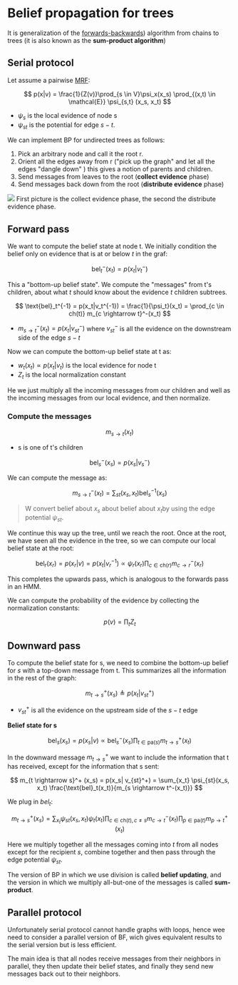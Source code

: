 # Belief propagation for trees

It is generalization of the [forwards-backwards](infference_in_hidden_markov_models.md)) algorithm from chains to trees (it is also known as the **sum-product algorithm**)

## Serial protocol

Let assume a pairwise [MRF](markov_random_fields.md):

$$
p(x|v) = \frac{1}{Z(v)}\prod_{s \in V}\psi_x(x_s) \prod_{(x,t) \in \mathcal{E}} \psi_{s,t} (x_s, x_t)
$$

* $\psi_s$ is the local evidence of node s
* $\psi_{st}$ is the potential for edge $s - t$. 

We can implement BP for undirected trees as follows:

1. Pick an arbitrary node and call it the root r.
2. Orient all the edges away from r ("pick up the graph" and let all the edges "dangle down" ) this gives a notion of parents and children. 
3. Send messages from leaves to the root (**collect evidence** phase)
4. Send messages back down from the root (**distribute evidence** phase) 

![](../.images/machine_learning/belief_propagation_message_passing.png)
First picture is the collect evidence phase, the second the distribute evidence phase.

## Forward pass
We want to compute the belief state at node t. We initially condition the belief only on evidence that is at or below $t$ in the graf:

$$\text{bel}_t^-(x_t) = p(x_t|v_t^-)$$

This a "bottom-up belief state". We compute the "messages" from t's children, about what $t$ should know about the evidence $t$ children subtrees.

$$
\text{bel}_t^{-1} = p(x_t|v_t^{-1}) = \frac{1}{\psi_t}(x_t) = \prod_{c \in ch(t)} m_{c \rightarrow t}^-(x_t)
$$

* $m_{s\rightarrow t}^- (x_t) = p(x_t| v_{st}^-)$ where $v_{st}^-$ is all the evidence on the downstream side of the edge $s-t$

Now we can compute the bottom-up belief state at t as:

* $w_t(x_t) \propto p(x_t|v_t)$ is the local evidence for node t
* $Z_t$ is the local normalization constant

He we just multiply all the incoming messages from our children and well as the incoming messages from our local evidence, and then normalize.

### Compute the messages
$$m_{s \rightarrow t}(x_t)​$$ 

* s is one of t's children

$$\text{bel}_s^{-} (x_s) = p(x_s| v_s^-)​$$ 

We can compute the message as:

$$
m_{s \rightarrow t}^- (x_t) = \sum_{st}(x_s, x_t) \text{bel}_s^{-1}(x_s)
$$

> W convert belief about $x_s​$ about belief about $x_t​$ by using the edge potential $\psi_{st}​$. 

We continue this way up the tree, until we reach the root. Once at the root, we have seen all the evidence in the tree, so we can compute our local belief state at the root:

$$
\text{bel}_r(x_r) = p(x_r|v) = p(x_t| v_r^{-1}) \propto \psi_r(x_r)\prod_{c \in \text{ch}(r)} m^-_{c \rightarrow r}(x_r)
$$

This completes the upwards pass, which is analogous to the forwards pass in an HMM. 

We can compute the probability of the evidence by collecting the normalization constants:

$$
p(v) = \prod_tZ_t
$$

## Downward pass

To compute the belief state for s, we need to combine the bottom-up belief for $s$ with a top-down message from t. This summarizes all the information in the rest of the graph:

$$m_{t \rightarrow s}^+ (x_s) \triangleq p(x_t| v^+_{st})$$

* $v_{st}^+$ is all the evidence on the upstream side of the $s-t$ edge

**Belief state for s**

$$
\text{bel}_s(x_s) = p(x_s|v) \propto \text{bel}_s^-(x_s) \prod_{t \in \text{pa}(s)} m_{t \rightarrow s}^+ (x_t)
$$

In the downward message $m_{t \rightarrow s}^+$ we want to include the information that t has received, except for the information that s sent:

$$
m_{t \rightarrow s}^+ (x_s) = p(x_s| v_{st}^+) = \sum_{x_t} \psi_{st}(x_s, x_t) \frac{\text{bel}_t(x_t)}{m_{s \rightarrow t^-(x_t)}}
$$

We plug in $bel_t$:

$$
m_{t \rightarrow s}^+ (x_s) = \sum_{x_t}\psi_{st}(x_s, x_t)\psi_t(x_t) \prod_{c \in \text{ch}(t), c \ne s}m_{c \rightarrow t}^-(x_t)\prod_{p \in \text{pa}(t)} m_{p \rightarrow t}^+ (x_t)
$$

Here we multiply together all the messages coming into $t$ from all nodes except for the recipient $s$, combine together and then pass through the edge potential $\psi_{st}​$. 

The version of BP in which we use division is called **belief updating**, and the version in which we multiply all-but-one of the messages is called **sum-product**.

## Parallel protocol

Unfortunately serial protocol cannot handle graphs with loops, hence wee need to consider a parallel version of BF, wich gives equivalent results to the serial version but is less efficient. 

The main idea is that all nodes receive messages from their neighbors in parallel, they then update their belief states, and finally they send new messages back out to their neighbors. 
